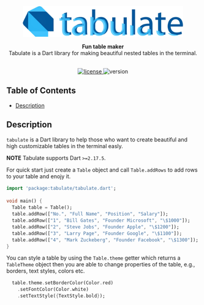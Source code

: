 <p align="center">
  <img height="80" src="image/logo.jpg" title="dart-tabulate" alt="tabulate logo"/>  
</p>

<div align="center">
  <strong>Fun table maker</strong>
</div>
<div align="center">
  Tabulate is a Dart library for making beautiful nested tables in the terminal.
</div>

<br />

<p align="center">
  <a href="https://github.com/p-ranav/tabulate/blob/master/LICENSE">
    <img src="https://img.shields.io/badge/License-MIT-yellow.svg" alt="license"/>
  </a>
  <img src="https://img.shields.io/badge/version-1.0-blue.svg?cacheSeconds=2592000" alt="version"/>
</p>

## Table of Contents

*   [Description](#description)

## Description

`tabulate` is a Dart library to help those who want to create beautiful and high customizable tables in the terminal easly.

**NOTE** Tabulate supports Dart `>=2.17.5`. 

For quick start just create a `Table` object and call `Table.addRows` to add rows to your table and enojy it.
```dart
import 'package:tabulate/tabulate.dart';

void main() {
  Table table = Table();
  table.addRow(["No.", "Full Name", "Position", "Salary"]);
  table.addRow(["1", "Bill Gates", "Founder Microsoft", "\$1000"]);
  table.addRow(["2", "Steve Jobs", "Founder Apple", "\$1200"]);
  table.addRow(["3", "Larry Page", "Founder Google", "\$1100"]);
  table.addRow(["4", "Mark Zuckeberg", "Founder Facebook", "\$1300"]);
}
```

You can style a table by using the `Table.theme` getter which returns a `TableTheme` object then you are able to change properties of the table, e.g., borders, text styles, colors etc.

```dart
  table.theme.setBorderColor(Color.red)
    .setFontColor(Color.white)
    .setTextStyle({TextStyle.bold});
```


